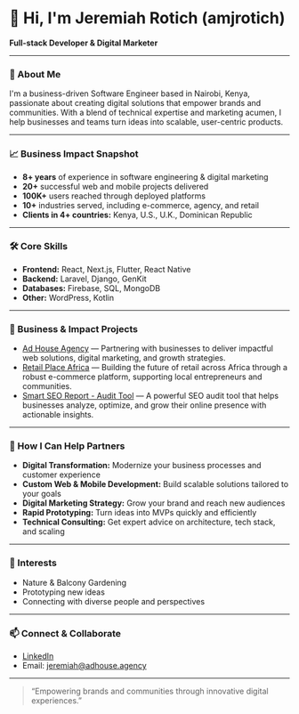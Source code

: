 # 👋 Hi, I'm Jeremiah Rotich (amjrotich)

**Full-stack Developer & Digital Marketer**

---

### 🚀 About Me

I'm a business-driven Software Engineer based in Nairobi, Kenya, passionate about creating digital solutions that empower brands and communities. With a blend of technical expertise and marketing acumen, I help businesses and teams turn ideas into scalable, user-centric products.

---

### 📈 Business Impact Snapshot

- **8+ years** of experience in software engineering & digital marketing
- **20+** successful web and mobile projects delivered
- **100K+** users reached through deployed platforms
- **10+** industries served, including e-commerce, agency, and retail
- **Clients in 4+ countries:** Kenya, U.S., U.K., Dominican Republic

---

### 🛠️ Core Skills

- **Frontend:** React, Next.js, Flutter, React Native
- **Backend:** Laravel, Django, GenKit
- **Databases:** Firebase, SQL, MongoDB
- **Other:** WordPress, Kotlin

---

### 🌟 Business & Impact Projects

- [Ad House Agency](https://adhouse.agency) — Partnering with businesses to deliver impactful web solutions, digital marketing, and growth strategies.
- [Retail Place Africa](https://retailplace.africa) — Building the future of retail across Africa through a robust e-commerce platform, supporting local entrepreneurs and communities.
- [Smart SEO Report - Audit Tool](https://smartseo.report) — A powerful SEO audit tool that helps businesses analyze, optimize, and grow their online presence with actionable insights.

---

### 🤝 How I Can Help Partners

- **Digital Transformation:** Modernize your business processes and customer experience
- **Custom Web & Mobile Development:** Build scalable solutions tailored to your goals
- **Digital Marketing Strategy:** Grow your brand and reach new audiences
- **Rapid Prototyping:** Turn ideas into MVPs quickly and efficiently
- **Technical Consulting:** Get expert advice on architecture, tech stack, and scaling

---

### 🌱 Interests

- Nature & Balcony Gardening
- Prototyping new ideas
- Connecting with diverse people and perspectives

---

### 📫 Connect & Collaborate

- [LinkedIn](https://linkedin.com/in/jrotich)
- Email: [jeremiah@adhouse.agency](mailto:jeremiah@adhouse.agency)

---

> “Empowering brands and communities through innovative digital experiences.”
